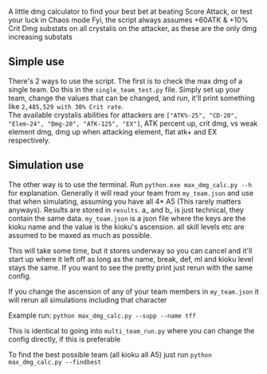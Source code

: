 A little dmg calculator to find your best bet at beating Score Attack, or test your luck in Chaos mode
Fyi, the script always assumes +60ATK & +10% Crit Dmg substats on all crystalis on the attacker, as these are the only dmg increasing substats

## Simple use
There's 2 ways to use the script. The first is to check the max dmg of a single team. Do this in the ``single_team_test.py`` file. Simply set up your team, change the values that can be changed, and run, it'll print something like ``2,485,529 with 30% Crit rate``.  
The available crystalis abilities for attackers are ``["ATK%-25", "CD-20", "Elem-24", "Dmg-20", "ATK-125", "EX"]``,  ATK percent up, crit dmg, vs weak element dmg, dmg up when attacking element, flat atk+ and EX respectively. 

## Simulation use
The other way is to use the terminal. Run ``python.exe max_dmg_calc.py --h`` for explanation. Generally it will read your team from ``my_team.json`` and use that when simulating, assuming you have all 4* A5 (This rarely matters anyways). Results are stored in ``results``. a_ and b_ is just technical, they contain the same data. 
``my_team.json`` is a json file where the keys are the kioku name and the value is the kioku's ascension. all skill levels etc are assumed to be maxed as much as possible.

This will take some time, but it stores underway so you can cancel and it'll start up where it left off as long as the name, break, def, ml and kioku level stays the same. If you want to see the pretty print just rerun with the same config. 

If you change the ascension of any of your team members in ``my_team.json`` it will rerun all simulations including that character

Example run: ``python max_dmg_calc.py --supp --name tff``

This is identical to going into ``multi_team_run.py`` where you can change the config directly, if this is preferable

To find the best possible team (all kioku all A5) just run ``python max_dmg_calc.py --findbest``
